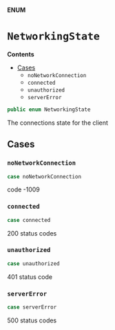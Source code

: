 **ENUM**

# `NetworkingState`

**Contents**

- [Cases](#cases)
  - `noNetworkConnection`
  - `connected`
  - `unauthorized`
  - `serverError`

```swift
public enum NetworkingState
```

The connections state for the client

## Cases
### `noNetworkConnection`

```swift
case noNetworkConnection
```

code -1009

### `connected`

```swift
case connected
```

200 status codes

### `unauthorized`

```swift
case unauthorized
```

401 status code

### `serverError`

```swift
case serverError
```

500 status codes
